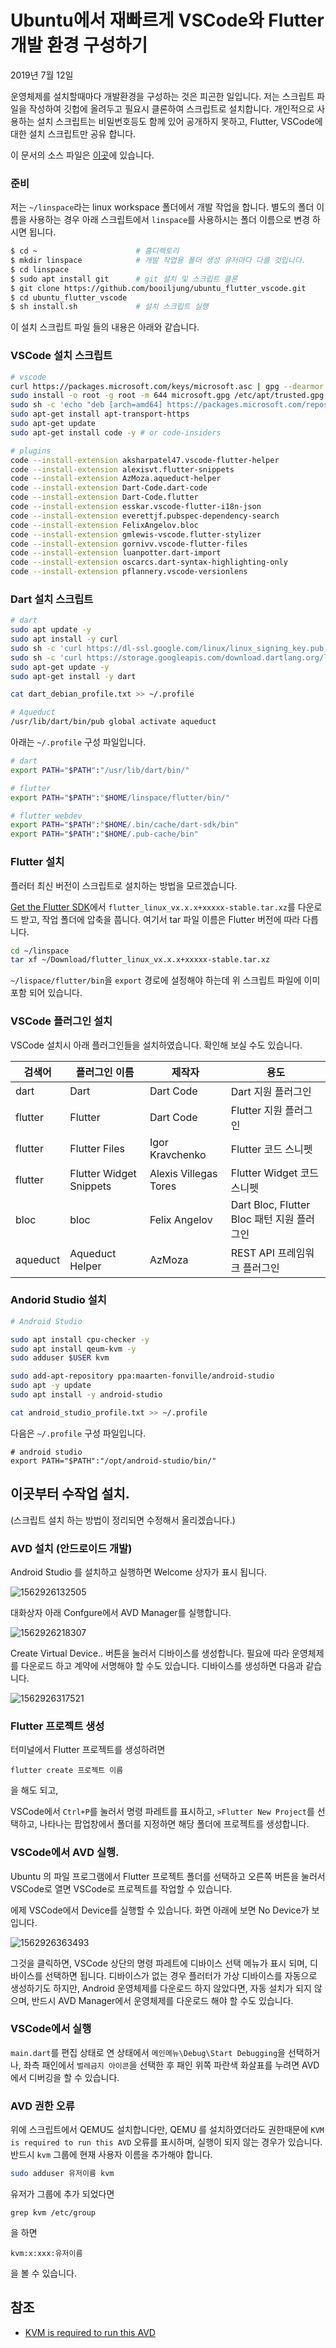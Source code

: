 # Ubuntu에서 재빠르게 VSCode와 Flutter 개발 환경 구성하기

2019년 7월 12일

운영체제를 설치할때마다 개발환경을 구성하는 것은 피곤한 일입니다. 저는 스크립트 파일을 작성하여 깃헙에 올려두고 필요시 클론하여 스크립트로 설치합니다. 개인적으로 사용하는 설치 스크립트는 비밀번호등도 함께 있어 공개하지 못하고, Flutter, VSCode에 대한 설치 스크립트만 공유 합니다.

이 문서의 소스 파일은 [이곳](https://github.com/booiljung/ubuntu_flutter_vscode)에 있습니다.

### 준비

저는 `~/linspace`라는 linux workspace 폴더에서 개발 작업을 합니다. 별도의 폴더 이름을 사용하는 경우 아래 스크립트에서 `linspace`를 사용하시는 폴더 이름으로 변경 하시면 됩니다.

```sh
$ cd ~						# 홈디렉토리
$ mkdir linspace			# 개발 작업용 폴더 생성 유저마다 다를 것입니다.
$ cd linspace
$ sudo apt install git		# git 설치 및 스크립트 클론
$ git clone https://github.com/booiljung/ubuntu_flutter_vscode.git
$ cd ubuntu_flutter_vscode
$ sh install.sh				# 설치 스크립트 실행
```

이 설치 스크립트 파일 들의 내용은 아래와 같습니다.

### VSCode 설치 스크립트

```sh
# vscode
curl https://packages.microsoft.com/keys/microsoft.asc | gpg --dearmor > microsoft.gpg
sudo install -o root -g root -m 644 microsoft.gpg /etc/apt/trusted.gpg.d/
sudo sh -c 'echo "deb [arch=amd64] https://packages.microsoft.com/repos/vscode stable main" > /etc/apt/sources.list.d/vscode.list'
sudo apt-get install apt-transport-https
sudo apt-get update
sudo apt-get install code -y # or code-insiders

# plugins
code --install-extension aksharpatel47.vscode-flutter-helper
code --install-extension alexisvt.flutter-snippets
code --install-extension AzMoza.aqueduct-helper
code --install-extension Dart-Code.dart-code
code --install-extension Dart-Code.flutter
code --install-extension esskar.vscode-flutter-i18n-json
code --install-extension everettjf.pubspec-dependency-search
code --install-extension FelixAngelov.bloc
code --install-extension gmlewis-vscode.flutter-stylizer
code --install-extension gornivv.vscode-flutter-files
code --install-extension luanpotter.dart-import
code --install-extension oscarcs.dart-syntax-highlighting-only
code --install-extension pflannery.vscode-versionlens
```

### Dart 설치 스크립트

```sh
# dart
sudo apt update -y
sudo apt install -y curl
sudo sh -c 'curl https://dl-ssl.google.com/linux/linux_signing_key.pub | apt-key add -'
sudo sh -c 'curl https://storage.googleapis.com/download.dartlang.org/linux/debian/dart_stable.list > /etc/apt/sources.list.d/dart_stable.list'
sudo apt-get update -y
sudo apt-get install -y dart

cat dart_debian_profile.txt >> ~/.profile

# Aqueduct
/usr/lib/dart/bin/pub global activate aqueduct
```

아래는 `~/.profile` 구성 파일입니다.

```sh
# dart
export PATH="$PATH":"/usr/lib/dart/bin/"

# flutter
export PATH="$PATH":"$HOME/linspace/flutter/bin/"

# flutter webdev
export PATH="$PATH":"$HOME/.bin/cache/dart-sdk/bin"
export PATH="$PATH":"$HOME/.pub-cache/bin"
```

### Flutter 설치

플러터 최신 버전이 스크립트로 설치하는 방법을 모르겠습니다. 

[Get the Flutter SDK](https://flutter.dev/docs/get-started/install/linux)에서 `flutter_linux_vx.x.x+xxxxx-stable.tar.xz`를 다운로드 받고, 작업 폴더에 압축을 풉니다. 여기서 tar 파일 이름은 Flutter 버전에 따라 다릅니다.

```sh
cd ~/linspace
tar xf ~/Download/flutter_linux_vx.x.x+xxxxx-stable.tar.xz
```

`~/lispace/flutter/bin`을 `export` 경로에 설정해야 하는데 위 스크립트 파일에 이미 포함 되어 있습니다.

### VSCode 플러그인 설치

VSCode 설치시 아래 플러그인들을 설치하였습니다. 확인해 보실 수도 있습니다.

| 검색어   | 플러그인 이름           | 제작자                | 용도                                       |
| -------- | ----------------------- | --------------------- | ------------------------------------------ |
| dart     | Dart                    | Dart Code             | Dart 지원 플러그인                         |
| flutter  | Flutter                 | Dart Code             | Flutter 지원 플러그인                      |
| flutter  | Flutter Files           | Igor Kravchenko       | Flutter 코드 스니펫                        |
| flutter  | Flutter Widget Snippets | Alexis Villegas Tores | Flutter Widget 코드 스니펫                 |
| bloc     | bloc                    | Felix Angelov         | Dart Bloc, Flutter Bloc 패턴 지원 플러그인 |
| aqueduct | Aqueduct Helper         | AzMoza                | REST API 프레임워크 플러그인               |

### Andorid Studio 설치

```sh
# Android Studio

sudo apt install cpu-checker -y
sudo apt install qeum-kvm -y
sudo adduser $USER kvm

sudo add-apt-repository ppa:maarten-fonville/android-studio
sudo apt -y update
sudo apt install -y android-studio

cat android_studio_profile.txt >> ~/.profile
```

다음은 `~/.profile` 구성 파일입니다.

```
# android studio
export PATH="$PATH":"/opt/android-studio/bin/"
```

## 이곳부터 수작업 설치.

(스크립트 설치 하는 방법이 정리되면 수정해서 올리겠습니다.)

### AVD 설치 (안드로이드 개발)

Android Studio 를 설치하고 실행하면 Welcome 상자가 표시 됩니다.

![1562926132505](ubuntu_flutter_vscode.assets/1562926132505.png)

대화상자 아래 Confgure에서 AVD Manager를 실행합니다.

![1562926218307](ubuntu_flutter_vscode.assets/1562926218307.png)

Create Virtual Device..  버튼을 눌러서 디바이스를 생성합니다. 필요에 따라 운영체제를 다운로드 하고 계약에 서명해야 할 수도 있습니다. 디바이스를 생성하면 다음과 같습니다.

![1562926317521](ubuntu_flutter_vscode.assets/1562926317521.png)

### Flutter 프로젝트 생성

터미널에서 Flutter 프로젝트를 생성하려면

```
flutter create 프로젝트 이름
```

을 해도 되고,

VSCode에서 `Ctrl+P`를 눌러서 명령 파레트를 표시하고, `>Flutter New Project`를 선택하고, 나타나는 팝업창에서 폴더를 지정하면 해당 폴더에 프로젝트를 생성합니다.

### VSCode에서 AVD 실행.

Ubuntu 의 파일 프로그램에서 Flutter 프로젝트 폴더를 선택하고 오른쪽 버튼을 눌러서 VSCode로 열면 VSCode로 프로젝트를 작업할 수 있습니다.

에제 VSCode에서 Device를 실행할 수 있습니다. 화면 아래에 보면 No Device가 보입니다. 

![1562926363493](ubuntu_flutter_vscode.assets/1562926363493.png)

그것을 클릭하면, VSCode 상단의 명령 파레트에 디바이스 선택 메뉴가 표시 되며, 디바이스를 선택하면 됩니다. 디바이스가 없는 경우 플러터가 가상 디바이스를 자동으로 생성하기도 하지만, Android 운영체제를 다운로드 하지 않았다면, 자동 설치가 되지 않으며, 반드시 AVD Manager에서 운영체제를 다운로드 해야 할 수도 있습니다.

### VSCode에서 실행

`main.dart`를 편집 상태로 연 상태에서 `메인메뉴\Debug\Start Debugging`을 선택하거나, 좌측 패인에서 `벌레금지 아이콘`을 선택한 후 패인 위쪽 파란색 화살표를 누려면 AVD에서 디버깅을 할 수 있습니다.

### AVD 권한 오류 

위에 스크립트에서 QEMU도 설치합니다만, QEMU 를 설치하였더라도 권한때문에 `KVM is required to run this AVD` 오류를 표시하며, 실행이 되지 않는 경우가 있습니다. 반드시 `kvm` 그룹에 현재 사용자 이름을 추가해야 합니다.

```sh
sudo adduser 유저이름 kvm
```

유저가 그룹에 추가 되었다면

```
grep kvm /etc/group
```

을 하면

```
kvm:x:xxx:유저이름
```

을 볼 수 있습니다.

## 참조

- [KVM is required to run this AVD](https://askubuntu.com/questions/1050621/kvm-is-required-to-run-this-avd)

 